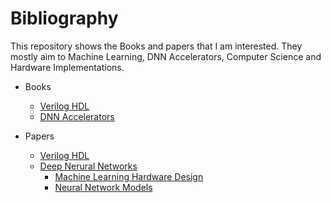 # Bibliography
This repository shows the Books and papers that I am interested.
They mostly aim to Machine Learning, DNN Accelerators, Computer Science and Hardware Implementations.


* Books
    * [Verilog HDL](https://github.com/nietzhuang/Bibliography/blob/main/Books/Verilog%20HDL.md)
    * [DNN Accelerators](https://github.com/nietzhuang/Bibliography/blob/main/Books/DNN%20Accelerators.md)

* Papers
   * [Verilog HDL](https://github.com/nietzhuang/Bibliography/blob/main/Papers/Verilog%20HDL.md)
   * [Deep Nerural Networks](https://github.com/nietzhuang/Bibliography/tree/main/Papers/Deep%20Neural%20Networks)
       * [Machine Learning Hardware Design](https://github.com/nietzhuang/Bibliography/tree/main/Papers/Deep%20Neural%20Networks/Machine%20Learning%20Hardware%20Design)
       * [Neural Network Models](https://github.com/nietzhuang/Bibliography/blob/main/Papers/Deep%20Neural%20Networks/Neural%20Network%20models/Neural_network_models.md)


